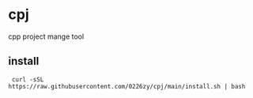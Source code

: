 # cpj
cpp project mange tool

## install

```
 curl -sSL https://raw.githubusercontent.com/0226zy/cpj/main/install.sh | bash
```
